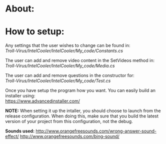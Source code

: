 # About:

# How to setup:

Any settings that the user wishes to change can be found in: <br />
*Troll-Virus/IntelCooler/IntelCooler/My_code/Constants.cs*

The user can add and remove video content in the SetVideos method in: <br />
*Troll-Virus/IntelCooler/IntelCooler/My_code/Media.cs*

The user can add and remove questions in the constructor for: <br />
*Troll-Virus/IntelCooler/IntelCooler/My_code/Test.cs*


Once you have setup the program how you want. You can easily build an installer using: <br />
https://www.advancedinstaller.com/ <br />

**NOTE:** When setting it up the intaller, you should choose to launch from the release configuration. When doing this, make sure that you build the latest version of your project from this configuration, not the debug.

**Sounds used:**
http://www.orangefreesounds.com/wrong-answer-sound-effect/
http://www.orangefreesounds.com/bing-sound/
